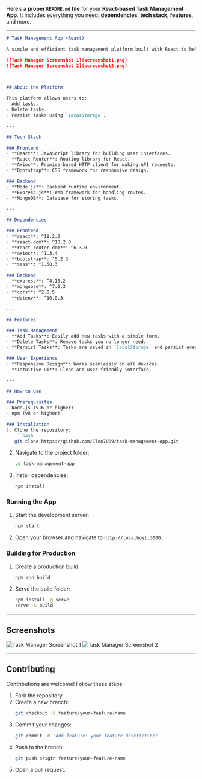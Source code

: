 Here’s a **proper `README.md` file** for your **React-based Task Management App**. It includes everything you need: **dependencies**, **tech stack**, **features**, and more.

---

```markdown
# Task Management App (React)

A simple and efficient task management platform built with React to help you organize your tasks and boost productivity.

![Task Manager Screenshot 1](screenshot1.png)
![Task Manager Screenshot 2](screenshot2.png)

---

## About the Platform

This platform allows users to:
- Add tasks.
- Delete tasks.
- Persist tasks using `localStorage`.

---

## Tech Stack

### Frontend
- **React**: JavaScript library for building user interfaces.
- **React Router**: Routing library for React.
- **Axios**: Promise-based HTTP client for making API requests.
- **Bootstrap**: CSS framework for responsive design.

### Backend
- **Node.js**: Backend runtime environment.
- **Express.js**: Web framework for handling routes.
- **MongoDB**: Database for storing tasks.

---

## Dependencies

### Frontend
- **react**: ^18.2.0
- **react-dom**: ^18.2.0
- **react-router-dom**: ^6.3.0
- **axios**: ^1.3.4
- **bootstrap**: ^5.2.3
- **sass**: ^1.58.3

### Backend
- **express**: ^4.18.2
- **mongoose**: ^7.0.3
- **cors**: ^2.8.5
- **dotenv**: ^16.0.3

---

## Features

### Task Management
- **Add Tasks**: Easily add new tasks with a simple form.
- **Delete Tasks**: Remove tasks you no longer need.
- **Persist Tasks**: Tasks are saved in `localStorage` and persist even after refreshing the page.

### User Experience
- **Responsive Design**: Works seamlessly on all devices.
- **Intuitive UI**: Clean and user-friendly interface.

---

## How to Use

### Prerequisites
- Node.js (v16 or higher)
- npm (v8 or higher)

### Installation
1. Clone the repository:
   ```bash
   git clone https://github.com/Elon7069/task-management-app.git
   ```
2. Navigate to the project folder:
   ```bash
   cd task-management-app
   ```
3. Install dependencies:
   ```bash
   npm install
   ```

### Running the App
1. Start the development server:
   ```bash
   npm start
   ```
2. Open your browser and navigate to `http://localhost:3000`.

### Building for Production
1. Create a production build:
   ```bash
   npm run build
   ```
2. Serve the build folder:
   ```bash
   npm install -g serve
   serve -s build
   ```

---

## Screenshots

![Task Manager Screenshot 1](screenshot1.png)
![Task Manager Screenshot 2](screenshot2.png)

---

## Contributing

Contributions are welcome! Follow these steps:
1. Fork the repository.
2. Create a new branch:
   ```bash
   git checkout -b feature/your-feature-name
   ```
3. Commit your changes:
   ```bash
   git commit -m "Add feature: your feature description"
   ```
4. Push to the branch:
   ```bash
   git push origin feature/your-feature-name
   ```
5. Open a pull request.
